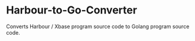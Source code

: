 # Harbour-to-Go-Converter
Converts Harbour / Xbase program source code to Golang program source code. 

